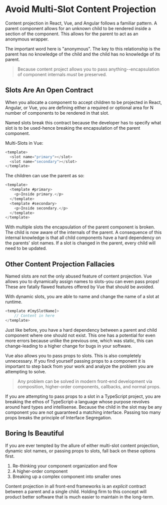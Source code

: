 # Avoid Multi-Slot Content Projection

Content projection in React, Vue, and Angular follows a familiar pattern. A parent component allows for an unknown child to be rendered inside a section of the component. This allows for the parent to act as an anonymous wrapper.

The important word here is "anonymous". The key to this relationship is the parent has no knowledge of the child and the child has no knowledge of its parent.

> Because content project allows you to pass anything--encapsulation of component internals _must_ be preserved.

## Slots Are An Open Contract

When you allocate a component to accept children to be projected in React, Angular, or Vue, you are defining either a required or optional area for N number of components to be rendered in that slot.

Named slots break this contract because the developer has to specify what slot is to be used-hence breaking the encapsulation of the parent component.

Multi-Slots in Vue:

```typescript
<template>
  <slot name="primary"></slot>
  <slot name="secondary"></slot>
</template>
```

The children can use the parent as so:

```typescript
<template>
  <template #primary>
    <p>Inside primary.</p>
  </template>
  <template #secondary>
    <p>Inside secondary.</p>
  </template>
</template>
```

With multiple slots the encapsulation of the parent component is broken. The child is now aware of the internals of the parent. A consequence of this internal knowledge is that all child components have a hard dependency on the parents' slot names. If a slot is changed in the parent, every child will need to be updated.

## Other Content Projection Fallacies

Named slots are not the only abused feature of content projection. Vue allows you to dynamically assign names to slots-you can even pass props! These are fatally flawed features offered by Vue that should be avoided.

With dynamic slots, you are able to name and change the name of a slot at runtime.

```typescript
<template #[mySlotName]>
    // Content in here
</template>
```

Just like before, you have a hard dependency between a parent and child component where one should not exist. This one has a potential for even more errors because unlike the previous one, which was static, this can change-leading to a higher change for bugs in your software.

Vue also allows you to pass props to slots. This is also completely unnecessary. If you find yourself passing props to a component it is important to step back from your work and analyze the problem you are attempting to solve.

> Any problem can be solved in modern front-end development via composition, higher-order components, callbacks, and normal props.

If you are attempting to pass props to a slot in a TypeScript project, you are breaking the ethos of TypeScript-a language whose purpose revolves around hard types and intellisense. Because the child in the slot may be any component you are not guaranteed a matching interface. Passing too many props breaks the principle of Interface Segregation.

## Boring Is Beautiful

If you are ever tempted by the allure of either multi-slot content projection, dynamic slot names, or passing props to slots, fall back on these options first.

1. Re-thinking your component organization and flow
2. A higher-order component
3. Breaking up a complex component into smaller ones

Content projection in all front-end frameworks is an _explicit_ contract between a parent and a single child. Holding firm to this concept will product better software that is much easier to maintain in the long-term.
